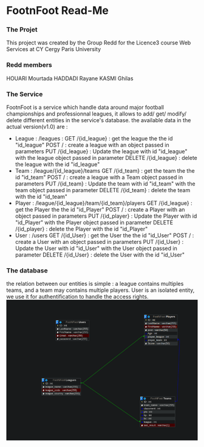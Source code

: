# FootnFoot Read-Me
### The Projet
This project was created by the Group Redd for the Licence3 course Web Services at  CY Cergy Paris University 
### Redd members
HOUARI Mourtada
HADDADI Rayane
KASMI Ghilas
### The Service
FootnFoot is a service which handle data around major football championships and professionnal leagues, it allows to add/ get/ modify/ delete different entities in the service's database. the available data in the actual version(v1.0) are :  
* League : /leagues : 
    GET /{id_league} : get the league the the id "id_league"
    POST / : create a league with an object passed in parameters
    PUT /{id_league} : Update the league with id "id_league" with the league object passed in parameter
    DELETE /{id_league} : delete the league with the id "id_league"
* Team : /league/{id_league}/teams
    GET /{id_team} : get the team the the id "id_team"
    POST / : create a league with a Team object passed in parameters
    PUT /{id_team} : Update the team with id "id_team" with the team object passed in parameter
    DELETE /{id_team} : delete the team with the id "id_team"
* Player : /league/{id_league}/team/{id_team}/players
    GET /{id_league} : get the Player the the id "id_Player"
    POST / : create a Player with an object passed in parameters
    PUT /{id_player} : Update the Player with id "id_Player" with the Player object passed in parameter
    DELETE /{id_player} : delete the Player with the id "id_Player"
* User : /users
    GET /{id_User} : get the User the the id "id_User"
    POST / : create a User with an object passed in parameters
    PUT /{id_User} : Update the User with id "id_User" with the User object passed in parameter
    DELETE /{id_User} : delete the User with the id "id_User"
### The database
the relation between our entities is simple : a league contains multiples teams, and a team may contains multiple players.
User is an isolated entity, we use it for authentification to handle the access rights.
<img src="https://github.com/RED-AUtoMate/Foot-nfoot/blob/b700c8f89b5c77fead867256906850e500cfe15e/MCD.png">
